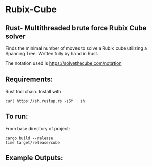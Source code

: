 # Rubix-Cube
## Rust- Multithreaded brute force Rubix Cube solver

Finds the minimal number of moves to solve a Rubix cube utilizing a Spanning Tree.
Written fully by hand in Rust.

The notation used is https://solvethecube.com/notation

## Requirements: 
Rust tool chain. Install with
```
curl https://sh.rustup.rs -sSf | sh
```

## To run: 
From base directory of project:

```
cargo build --release
time target/release/cube
```
## Example Outputs:

